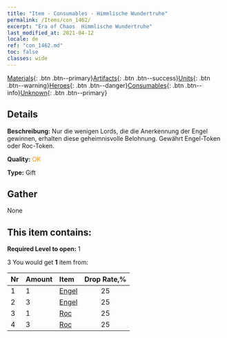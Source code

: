 ```yaml
---
title: "Item - Consumables - Himmlische Wundertruhe"
permalink: /Items/con_1462/
excerpt: "Era of Chaos  Himmlische Wundertruhe"
last_modified_at: 2021-04-12
locale: de
ref: "con_1462.md"
toc: false
classes: wide
---
```

 [Materials](/de/Items/){: .btn .btn--primary}[Artifacts](/de/Items/Artifacts/){: .btn .btn--success}[Units](/de/Items/Units/){: .btn .btn--warning}[Heroes](/de/Items/Heroes/){: .btn .btn--danger}[Consumables](/de/Items/Consumables/){: .btn .btn--info}[Unknown](/de/Items/Unknown/){: .btn .btn--primary}

## Details
 **Beschreibung:** Nur die wenigen Lords, die die Anerkennung der Engel gewinnen, erhalten diese geheimnisvolle Belohnung. Gewährt Engel-Token oder Roc-Token.

 **Quality:** <span style="color: #FF8C00">OK</span>

 **Type:** Gift

## Gather

  None

## This item contains:

 **Required Level to open:** 1

 3 You would get **1** item  from:

  | Nr | Amount |     Item    | Drop Rate,% |
  |:---|:-------|:------------|:---------:|
  | 1 | 1 | [Engel](/de/Items/unt_196/) | 25 | 
  | 2 | 3 | [Engel](/de/Items/unt_196/) | 25 | 
  | 3 | 1 | [Roc](/de/Items/unt_221/) | 25 | 
  | 4 | 3 | [Roc](/de/Items/unt_221/) | 25 | 
